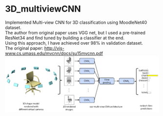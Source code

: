 # 3D_multiviewCNN
Implemented Multi-view CNN for 3D classification using MoodleNet40 dataset.<br/>
The author from original paper uses VGG net, but I used a pre-trained ResNet34 and find tuned by building a classifier at the end.<br/>
Using this approach, I have achieved over 98% in validation dataset.<br/>
The original paper: http://vis-www.cs.umass.edu/mvcnn/docs/su15mvcnn.pdf
![MVCNN arcitecture](mvcnn.png)
